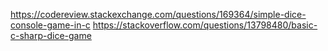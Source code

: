 https://codereview.stackexchange.com/questions/169364/simple-dice-console-game-in-c
https://stackoverflow.com/questions/13798480/basic-c-sharp-dice-game

<!-- re-roll dice on dupes fix it pruthvi!!! -->
